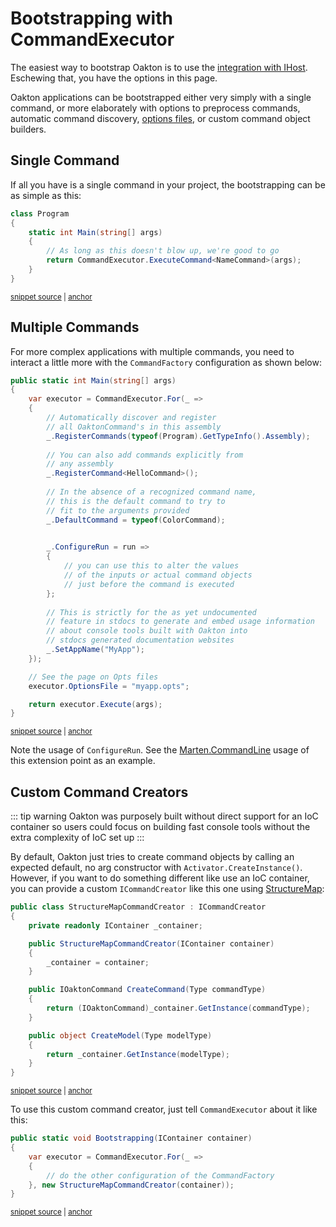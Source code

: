 # Bootstrapping with CommandExecutor

The easiest way to bootstrap Oakton is to use the [integration with IHost](/guide/host/). Eschewing that, you have the options in this page.

Oakton applications can be bootstrapped either very simply with a single command, or more elaborately with 
options to preprocess commands, automatic command discovery, [options files](/guide/opts), or custom
command object builders.

## Single Command

If all you have is a single command in your project, the bootstrapping can be as simple as this:

<!-- snippet: sample_Quickstart.Program1 -->
<a id='snippet-sample_quickstart.program1'></a>
```cs
class Program
{
    static int Main(string[] args)
    {
        // As long as this doesn't blow up, we're good to go
        return CommandExecutor.ExecuteCommand<NameCommand>(args);
    }
}
```
<sup><a href='https://github.com/JasperFx/alba/blob/master/src/quickstart/Program.cs#L8-L17' title='Snippet source file'>snippet source</a> | <a href='#snippet-sample_quickstart.program1' title='Start of snippet'>anchor</a></sup>
<!-- endSnippet -->

## Multiple Commands

For more complex applications with multiple commands, you need to interact a little more with the `CommandFactory`
configuration as shown below:

<!-- snippet: sample_bootstrapping_command_executor -->
<a id='snippet-sample_bootstrapping_command_executor'></a>
```cs
public static int Main(string[] args)
{
    var executor = CommandExecutor.For(_ =>
    {
        // Automatically discover and register
        // all OaktonCommand's in this assembly
        _.RegisterCommands(typeof(Program).GetTypeInfo().Assembly);
        
        // You can also add commands explicitly from
        // any assembly
        _.RegisterCommand<HelloCommand>();
        
        // In the absence of a recognized command name,
        // this is the default command to try to 
        // fit to the arguments provided
        _.DefaultCommand = typeof(ColorCommand);

        
        _.ConfigureRun = run =>
        {
            // you can use this to alter the values
            // of the inputs or actual command objects
            // just before the command is executed
        };
        
        // This is strictly for the as yet undocumented
        // feature in stdocs to generate and embed usage information
        // about console tools built with Oakton into
        // stdocs generated documentation websites
        _.SetAppName("MyApp");
    });

    // See the page on Opts files
    executor.OptionsFile = "myapp.opts";

    return executor.Execute(args);
}
```
<sup><a href='https://github.com/JasperFx/alba/blob/master/src/OaktonSample/Program.cs#L10-L48' title='Snippet source file'>snippet source</a> | <a href='#snippet-sample_bootstrapping_command_executor' title='Start of snippet'>anchor</a></sup>
<!-- endSnippet -->

Note the usage of `ConfigureRun`. See the [Marten.CommandLine](https://github.com/JasperFx/marten/blob/master/src/Marten.CommandLine/MartenCommands.cs#L16-L21) usage of this extension point as an example.

## Custom Command Creators

::: tip warning
Oakton was purposely built without direct support for an IoC container so users could
focus on building fast console tools without the extra complexity of IoC set up
:::

By default, Oakton just tries to create command objects by calling an expected default, no arg constructor
with `Activator.CreateInstance()`. However, if you want to do something different like use an IoC container, you
can provide a custom `ICommandCreator` like this one using [StructureMap](http://structuremap.github.io):

<!-- snippet: sample_StructureMapCommandCreator -->
<a id='snippet-sample_structuremapcommandcreator'></a>
```cs
public class StructureMapCommandCreator : ICommandCreator
{
    private readonly IContainer _container;

    public StructureMapCommandCreator(IContainer container)
    {
        _container = container;
    }

    public IOaktonCommand CreateCommand(Type commandType)
    {
        return (IOaktonCommand)_container.GetInstance(commandType);
    }

    public object CreateModel(Type modelType)
    {
        return _container.GetInstance(modelType);
    }
}
```
<sup><a href='https://github.com/JasperFx/alba/blob/master/src/OaktonSample/Program.cs#L63-L83' title='Snippet source file'>snippet source</a> | <a href='#snippet-sample_structuremapcommandcreator' title='Start of snippet'>anchor</a></sup>
<!-- endSnippet -->

To use this custom command creator, just tell `CommandExecutor` about it like this:

<!-- snippet: sample_bootstrapping_with_custom_command_factory -->
<a id='snippet-sample_bootstrapping_with_custom_command_factory'></a>
```cs
public static void Bootstrapping(IContainer container)
{
    var executor = CommandExecutor.For(_ =>
    {
        // do the other configuration of the CommandFactory
    }, new StructureMapCommandCreator(container));
}
```
<sup><a href='https://github.com/JasperFx/alba/blob/master/src/OaktonSample/Program.cs#L51-L59' title='Snippet source file'>snippet source</a> | <a href='#snippet-sample_bootstrapping_with_custom_command_factory' title='Start of snippet'>anchor</a></sup>
<!-- endSnippet -->


